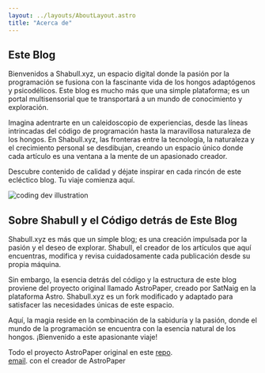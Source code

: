 ```yaml
---
layout: ../layouts/AboutLayout.astro
title: "Acerca de"
---
```


## Este Blog

Bienvenidos a Shabull.xyz, un espacio digital donde la pasión por la programación se fusiona con la fascinante vida de los hongos adaptógenos y psicodélicos. Este blog es mucho más que una simple plataforma; es un portal multisensorial que te transportará a un mundo de conocimiento y exploración.

Imagina adentrarte en un caleidoscopio de experiencias, desde las líneas intrincadas del código de programación hasta la maravillosa naturaleza de los hongos. En Shabull.xyz, las fronteras entre la tecnología, la naturaleza y el crecimiento personal se desdibujan, creando un espacio único donde cada artículo es una ventana a la mente de un apasionado creador.

Descubre contenido de calidad y déjate inspirar en cada rincón de este ecléctico blog. Tu viaje comienza aquí.

  <div>
  <img src="/assets/dev.svg" class="sm:w-1/2 mx-auto" alt="coding dev illustration">
</div>

## Sobre Shabull y el Código detrás de Este Blog

Shabull.xyz es más que un simple blog; es una creación impulsada por la pasión y el deseo de explorar. Shabull, el creador de los artículos que aquí encuentras, modifica y revisa cuidadosamente cada publicación desde su propia máquina.

Sin embargo, la esencia detrás del código y la estructura de este blog proviene del proyecto original llamado AstroPaper, creado por SatNaig en la plataforma Astro. Shabull.xyz es un fork modificado y adaptado para satisfacer las necesidades únicas de este espacio.

Aquí, la magia reside en la combinación de la sabiduría y la pasión, donde el mundo de la programación se encuentra con la esencia natural de los hongos. ¡Bienvenido a este apasionante viaje!

Todo el proyecto AstroPaper original en este [repo](https://github.com/satnaing/astro-paper).  
[email](mailto:contact@satnaing.dev). con el creador de AstroPaper
